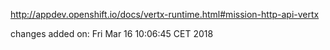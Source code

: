 http://appdev.openshift.io/docs/vertx-runtime.html#mission-http-api-vertx

 
 changes added on: Fri Mar 16 10:06:45 CET 2018
